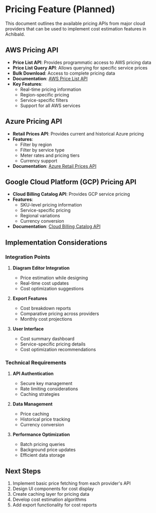 # Pricing Feature (Planned)

This document outlines the available pricing APIs from major cloud providers that can be used to implement cost estimation features in Achibald.

## AWS Pricing API
- **Price List API**: Provides programmatic access to AWS pricing data
- **Price List Query API**: Allows querying for specific service prices
- **Bulk Download**: Access to complete pricing data
- **Documentation**: [AWS Price List API](https://docs.aws.amazon.com/awsaccountbilling/latest/aboutv2/price-changes.html)
- **Key Features**:
  - Real-time pricing information
  - Region-specific pricing
  - Service-specific filters
  - Support for all AWS services

## Azure Pricing API
- **Retail Prices API**: Provides current and historical Azure pricing
- **Features**:
  - Filter by region
  - Filter by service type
  - Meter rates and pricing tiers
  - Currency support
- **Documentation**: [Azure Retail Prices API](https://learn.microsoft.com/en-us/rest/api/cost-management/retail-prices/azure-retail-prices)

## Google Cloud Platform (GCP) Pricing API
- **Cloud Billing Catalog API**: Provides GCP service pricing
- **Features**:
  - SKU-level pricing information
  - Service-specific pricing
  - Regional variations
  - Currency conversion
- **Documentation**: [Cloud Billing Catalog API](https://cloud.google.com/billing/docs/reference/rest/v1/services.skus)

## Implementation Considerations

### Integration Points
1. **Diagram Editor Integration**
   - Price estimation while designing
   - Real-time cost updates
   - Cost optimization suggestions

2. **Export Features**
   - Cost breakdown reports
   - Comparative pricing across providers
   - Monthly cost projections

3. **User Interface**
   - Cost summary dashboard
   - Service-specific pricing details
   - Cost optimization recommendations

### Technical Requirements
1. **API Authentication**
   - Secure key management
   - Rate limiting considerations
   - Caching strategies

2. **Data Management**
   - Price caching
   - Historical price tracking
   - Currency conversion

3. **Performance Optimization**
   - Batch pricing queries
   - Background price updates
   - Efficient data storage

## Next Steps
1. Implement basic price fetching from each provider's API
2. Design UI components for cost display
3. Create caching layer for pricing data
4. Develop cost estimation algorithms
5. Add export functionality for cost reports 
